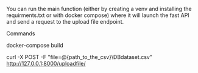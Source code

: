 You can run the main function (either by creating a venv and installing the requirments.txt or with docker compose) where it will launch the fast API and send a request to the upload file endpoint. 

Commands

docker-compose build

curl -X POST -F "file=@{path_to_the_csv}\DBdataset.csv" http://127.0.0.1:8000/uploadfile/
